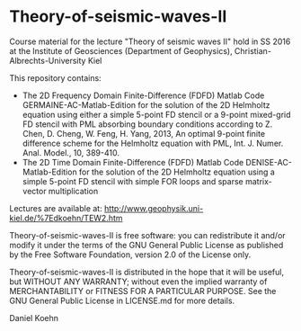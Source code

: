 # Theory-of-seismic-waves-II
Course material for the lecture "Theory of seismic waves II" hold in SS 2016 
at the Institute of Geosciences (Department of Geophysics), Christian-Albrechts-University Kiel

This repository contains:
- The 2D Frequency Domain Finite-Difference (FDFD) Matlab Code GERMAINE-AC-Matlab-Edition for the solution of the 2D Helmholtz equation using either a simple 5-point FD stencil or a 9-point mixed-grid FD stencil with PML absorbing boundary conditions according to Z. Chen, D. Cheng, W. Feng, H. Yang, 2013, An optimal 9-point finite difference scheme for the Helmholtz equation with PML, Int. J. Numer. Anal. Model., 10, 389-410. 
- The 2D Time Domain Finite-Difference (FDFD) Matlab Code DENISE-AC-Matlab-Edition for the solution of the 2D Helmholtz equation using a simple 5-point FD stencil with simple FOR loops and sparse matrix-vector multiplication 

Lectures are available at: http://www.geophysik.uni-kiel.de/%7Edkoehn/TEW2.htm

Theory-of-seismic-waves-II is free software: you can redistribute it and/or modify it under the terms of the GNU General Public License as published by the Free Software Foundation, version 2.0 of the License only.

Theory-of-seismic-waves-II is distributed in the hope that it will be useful, but WITHOUT ANY WARRANTY; without even the implied warranty of MERCHANTABILITY or FITNESS FOR A PARTICULAR PURPOSE. See the GNU General Public License in LICENSE.md for more details.

Daniel Koehn
